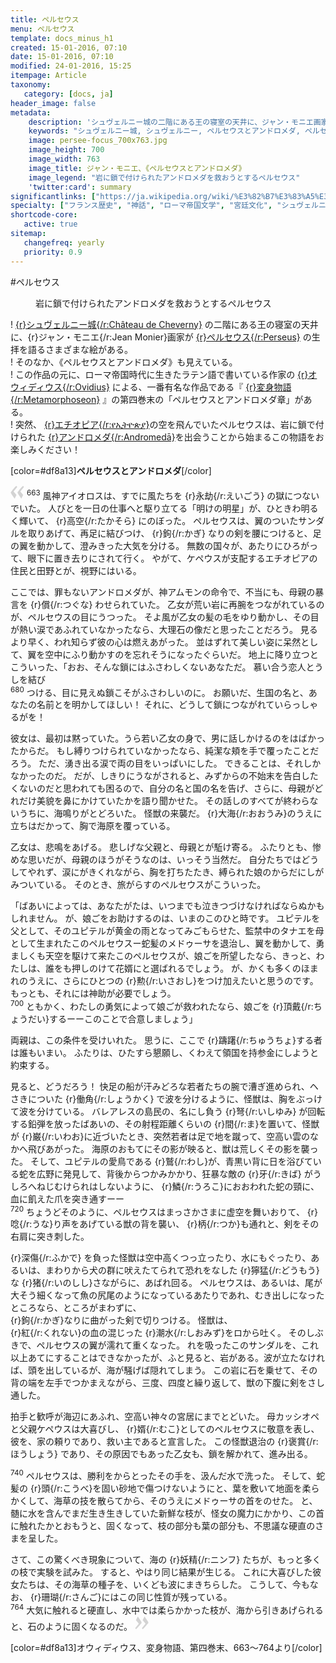 ```yaml
---
title: ペルセウス
menu: ペルセウス
template: docs_minus_h1
created: 15-01-2016, 07:10
date: 15-01-2016, 07:10
modified: 24-01-2016, 15:25
itempage: Article
taxonomy:
   category: [docs, ja]
header_image: false
metadata:
    description: 'シュヴェルニー城の二階にある王の寝室の天井に、ジャン・モニエ画家が描いたペルセウスとアンドロメダ諸絵画の元に、オウィディウス作家が書いた『変身物語』の第四巻末の『ペルセウスとアンドロメダ』章を語る文書'
    keywords: "シュヴェルニー城, シュヴェルニー, ペルセウスとアンドロメダ, ペルセウス, アンドロメダ, オウィディウス, 変身物語, ジャン・モニエ, Jean MONIER, Persée et Andromède, Persée, Andromède, Cheverny, Château de Cheverny"
    image: persee-focus_700x763.jpg
    image_height: 700
    image_width: 763
    image_title: ジャン・モニエ、《ペルセウスとアンドロメダ》
    image_legend: "岩に鎖で付けられたアンドロメダを救おうとするペルセウス"
    'twitter:card': summary
significantlinks: ["https://ja.wikipedia.org/wiki/%E3%82%B7%E3%83%A5%E3%83%B4%E3%82%A7%E3%83%AB%E3%83%8B%E3%83%BC%E5%9F%8E", "https://ja.wikipedia.org/wiki/%E3%83%9A%E3%83%AB%E3%82%BB%E3%82%A6%E3%82%B9", "https://ja.wikipedia.org/wiki/%E3%82%AA%E3%82%A6%E3%82%A3%E3%83%87%E3%82%A3%E3%82%A6%E3%82%B9", "https://ja.wikipedia.org/wiki/%E5%A4%89%E8%BA%AB%E7%89%A9%E8%AA%9E", "https://ja.wikipedia.org/wiki/%E3%82%A8%E3%83%81%E3%82%AA%E3%83%94%E3%82%A2", "https://ja.wikipedia.org/wiki/%E3%82%A2%E3%83%B3%E3%83%89%E3%83%AD%E3%83%A1%E3%83%80%E3%83%BC"]
specialty: ["フランス歴史", "神話", "ローマ帝国文学", "宮廷文化", "シュヴェルニー城", "シュヴェルニー", "ペルセウスとアンドロメダ", "ペルセウス", "アンドロメダ", "オウィディウス", "変身物語", "ジャン・モニエ", "Cheverny", "Jean MONIER", "Persée et Andromède", "Persée", "Andromède", "Château de Cheverny"]
shortcode-core:
   active: true
sitemap:
   changefreq: yearly
   priority: 0.9
---
```

#ペル<wbr>セウス

<figure><picture>
<source
media="(min-width: 959px)"
sizes="(max-width: 767px) 98vw, (min-width: 959px) 50vw, 86vw"
srcset="
/user/sites/docs/pages/01.reference/03.chateaux-de-la-loire/03.cheverny/02.perseus/persee-280.webp 280w,
/user/sites/docs/pages/01.reference/03.chateaux-de-la-loire/03.cheverny/02.perseus/persee-380.webp 380w,
/user/sites/docs/pages/01.reference/03.chateaux-de-la-loire/03.cheverny/02.perseus/persee-480.webp 480w,
/user/sites/docs/pages/01.reference/03.chateaux-de-la-loire/03.cheverny/02.perseus/persee-640.webp 640w,
/user/sites/docs/pages/01.reference/03.chateaux-de-la-loire/03.cheverny/02.perseus/persee_700x869.webp 700w"
type="image/webp">
<source
media="(min-width: 959px)"
sizes="(max-width: 767px) 98vw, (min-width: 959px) 50vw, 86vw"
srcset="
/user/sites/docs/pages/01.reference/03.chateaux-de-la-loire/03.cheverny/02.perseus/persee-280.jpg 280w,
/user/sites/docs/pages/01.reference/03.chateaux-de-la-loire/03.cheverny/02.perseus/persee-380.jpg 380w,
/user/sites/docs/pages/01.reference/03.chateaux-de-la-loire/03.cheverny/02.perseus/persee-480.jpg 480w,
/user/sites/docs/pages/01.reference/03.chateaux-de-la-loire/03.cheverny/02.perseus/persee-640.jpg 640w,
/user/sites/docs/pages/01.reference/03.chateaux-de-la-loire/03.cheverny/02.perseus/persee_700x869.jpg 700w"
>
<source
sizes="(max-width: 767px) 98vw, (min-width: 959px) 50vw, 86vw"
srcset="
/user/sites/docs/pages/01.reference/03.chateaux-de-la-loire/03.cheverny/02.perseus/persee-focus-280.webp 280w,
/user/sites/docs/pages/01.reference/03.chateaux-de-la-loire/03.cheverny/02.perseus/persee-focus-380.webp 380w,
/user/sites/docs/pages/01.reference/03.chateaux-de-la-loire/03.cheverny/02.perseus/persee-focus-480.webp 480w,
/user/sites/docs/pages/01.reference/03.chateaux-de-la-loire/03.cheverny/02.perseus/persee-focus-640.webp 640w,
/user/sites/docs/pages/01.reference/03.chateaux-de-la-loire/03.cheverny/02.perseus/persee-focus_700x763.webp 700w"
>
<img　src="/user/sites/docs/pages/01.reference/03.chateaux-de-la-loire/03.cheverny/02.perseus/persee-focus_700x763.jpg" alt="ジャン・モニエ、《ペルセウスとアンドロメダ》"　title="ジャン・モニエ、《ペルセウスとアンドロメダ》" class="class-diane-img"
sizes="(max-width: 767px) 98vw, (min-width: 959px) 50vw, 86vw"
srcset="
/user/sites/docs/pages/01.reference/03.chateaux-de-la-loire/03.cheverny/02.perseus/persee-focus-280.jpg 280w,
/user/sites/docs/pages/01.reference/03.chateaux-de-la-loire/03.cheverny/02.perseus/persee-focus-380.jpg 380w,
/user/sites/docs/pages/01.reference/03.chateaux-de-la-loire/03.cheverny/02.perseus/persee-focus-480.jpg 480w,
/user/sites/docs/pages/01.reference/03.chateaux-de-la-loire/03.cheverny/02.perseus/persee-focus-640.jpg 640w,
/user/sites/docs/pages/01.reference/03.chateaux-de-la-loire/03.cheverny/02.perseus/persee-focus_700x763.jpg 700w"
>
</picture><figcaption>岩に鎖で付けられた<wbr>アンドロメダを救おうと<wbr>するペルセウス</figcaption></figure>

! [{r}シュヴェルニー城{/r:Château&#160;de&#160;Cheverny}][1] の二階にある王の<wbr>寝室の天井に、{r}ジャン・モニエ{/r:Jean&#160;Monier}画家が [{r}ペルセウス{/r:Perseus}][2] の生拝を語る<wbr>さまざまな絵がある。  
! そのなか、《ペルセウスと<wbr>アンドロメダ》も見えている。  
! この作品の元に、ローマ帝国時代に<wbr>生きたラテン語で<wbr>書いている作家の [{r}オウィディウス{/r:Ovidius}][3] による、一番有名な<wbr>作品である『 [{r}変身物語{/r:Metamorphoseon}][4] 』の第四巻末の「ペルセウスと<wbr>アンドロメダ章」がある。  
! 突然、 [{r}エチオピア{/r:የኢትዮጵያ}][5]の<wbr>空を飛んでいた<wbr>ペルセウスは、岩に鎖で付けられた [{r}アンドロメダ{/r:Andromedā}][6]を<wbr>出会うことから始まる<wbr>この物語を<wbr>お楽しみください！

[color=#df8a13]**ペルセウスと<wbr>アンドロメダ**[/color]

<span><svg xmlns="http://www.w3.org/2000/svg" version="1" width="22px" height="22px" viewBox="0 0 78 78" fill="lightgrey" opacity="1"><path d="M76.5 9.0009L57.0898 32.605c-.88226 1.10283-.88226 1.54397-.88226 1.76454 0 1.10286 1.76455 3.30857 2.8674 4.632l13.0167 14.99877L61.50123 74.9545 50.4727 59.51456c-2.87047-3.97028-10.80793-15.88413-10.80793-19.19267 0-1.76458.6617-2.4263 6.6171-9.7051C60.8395 12.74754 63.04522 10.98297 70.98575 3.0455L76.5 9.00092zm-38.16172 0L18.9281 32.605c-.88228 1.10283-.88228 1.54397-.88228 1.76454 0 1.10286 1.76457 3.30857 2.86742 4.632L33.92688 54.0003 23.3395 74.9545 12.30793 59.51456C9.44053 55.54428 1.5 43.63043 1.5 40.3219c0-1.76458.6617-2.4263 6.6171-9.7051C22.67475 12.74754 24.88043 10.98297 32.82097 3.0455l5.51732 5.9554z"/></svg></span>
<sup>663</sup> 
風神アイオロスは、すでに風たちを {r}永劫{/r:えいごう} の<wbr>獄につないでいた。
人びとを一日の仕事へと<wbr>駆り立てる「明けの明星」が、ひときわ明るく<wbr>輝いて、 {r}高空{/r:たかそら} に<wbr>のぼった。
ペルセウスは、翼のついたサンダルを<wbr>取りあげて、再足に<wbr>結びつけ、 {r}鉤{/r:かぎ} なりの剣を<wbr>腰につけると、足の翼を<wbr>動かして、澄みきった<wbr>大気を分ける。
無数の<wbr>国々が、あたりに<wbr>ひろがって、眼下に置き<wbr>去りにされて行く。
やがて、ケペウスが<wbr>支配するエチオピアの<wbr>住民と田野とが、視野に<wbr>はいる。

ここでは、罪もない<wbr>アンドロメダが、神アムモンの命令で、不当にも、母親の暴言を {r}償{/r:つぐな} わせられていた。
乙女が荒い岩に再腕を<wbr>つながれているのが、ペルセウスの目に<wbr>うつった。
そよ風が乙女の髪の毛を<wbr>ゆり動かし、その目が<wbr>熱い涙で<wbr>あふれていなかったなら、大理石の像だと<wbr>思ったことだろう。
見るより早く、われ知らず<wbr>彼の心は燃えあがった。
並はずれて美しい姿に<wbr>呆然として、翼を空中に<wbr>ふり動かすのを忘れそうに<wbr>なったぐらいだ。
地上に降り立つとこう<wbr>いった、「おお、そんな<wbr>鎖にはふさわしくない<wbr>あなただ。
慕い合う<wbr>恋人とうしを結び  
<sup>680</sup> 
つける、目に見えぬ<wbr>鎖こそがふさわしいのに。
お願いだ、生国の名と、あなたの名前とを<wbr>明かしてほしい！
それに、どうして鎖に<wbr>つながれて<wbr>いらっしゃるがを！

彼女は、最初は<wbr>黙っていた。うら若い<wbr>乙女の身で、男に話し<wbr>かけるのを<wbr>はばかったからだ。
もし縛りつけられて<wbr>いなかったなら、純潔な頬を手で<wbr>覆ったことだろう。
ただ、湧き出る涙で両の目を<wbr>いっぱいにした。
できることは、それしか<wbr>なかったのだ。
だが、しきりにうながされると、みずからの不始末を<wbr>告白したくないのだと<wbr>思われても困るので、自分の名と国の名を告げ、さらに、母親がどれだけ<wbr>美貌を鼻にかけていたかを<wbr>語り聞かせた。
その話しの<wbr>すべてが終わらないうちに、海鳴りがとどろいた。
怪獣の来襲だ。
 {r}大海{/r:おおうみ}の<wbr>うえに立ちはだかって、胸で海原を覆っている。

乙女は、悲鳴をあげる。
悲しげな父親と、母親とが駈け寄る。
ふたりとも、惨めな思いだが、母親のほうがそうなのは、いっそう当然だ。
自分たちではどうして<wbr>やれず、涙にが<wbr>きくれながら、胸を打ち<wbr>たたき、縛られた娘の<wbr>からだにしが<wbr>みついている。
そのとき、旅がらすのペルセウスが<wbr>こういった。

「ばあいによっては、あなたがたは、いつまでも<wbr>泣きつづけなければ<wbr>ならぬかもしれません。
が、娘ごをお助け<wbr>するのは、いまのこの<wbr>ひと時です。
ユピテルを<wbr>父として、そのユピテルが<wbr>黄金の雨となって<wbr>みごもらせた、監禁中のタナエを母として<wbr>生まれたこのペルセウス<wbr>ー蛇髪のメドゥーサを<wbr>退治し、翼を動かして、勇ましくも天空を<wbr>駆けて来たこの<wbr>ペルセウスが、娘ごを所望したなら、きっと、わたしは、誰をも押しのけて花婿にと<wbr>選ばれるでしょう。
が、かくも多くのほまれの<wbr>うえに、さらにひとつの {r}勲{/r:いさおし}をつけ加えたいと<wbr>思うのです。
もっとも、それには神助が<wbr>必要でしょう。  
<sup>700</sup> 
ともかく、わたしの<wbr>勇気によって娘ごが<wbr>救われたなら、娘ごを {r}頂戴{/r:ちょうだい}するーーこのことで<wbr>合意しましょう」

両親は、この条件を<wbr>受けいれた。
思うに、ここで {r}躊躇{/r:ちゅうちょ}する者は<wbr>誰もいまい。
ふたりは、ひたすら懇願し、くわえて<wbr>領国を持参金にしようと<wbr>約束する。

見ると、どうだろう！ 快足の船が汗みどろな<wbr>若者たちの腕で漕ぎ<wbr>進められ、ヘさきについた {r}働角{/r:しょうかく} で波を分ける<wbr>ように、怪獣は、胸を<wbr>ぶっけて波を分けている。
バレアレスの島民の、名にし負う {r}弩{/r:いしゆみ} が回転する<wbr>鉛弾を放ったばあいの、その射程距離くらいの {r}間{/r:ま}を<wbr>置いて、怪獣が {r}巌{/r:いわお}に<wbr>近づいたとき、突然若者は<wbr>足で地を蹴って、空高い<wbr>雲のなかへ飛びあがった。
海原のおもてにその影が<wbr>映ると、獣は荒しくその影を<wbr>襲った。
そして、ユピテルの<wbr>愛鳥である {r}鷲{/r:わし}が、青黒い背に日を浴びて<wbr>いる蛇を広野に発見して、背後からつかみかかり、狂暴な敵の {r}牙{/r:きば} がうしろへ<wbr>ねじむけられはしない<wbr>ように、 {r}鱗{/r:うろこ}に<wbr>おおわれた<wbr>蛇の頸に、血に飢えた爪を<wbr>突き通すーー  
<sup>720</sup> 
ちょうどそのように、ペルセウスはまっさか<wbr>さまに虚空を舞いおりて、 {r}唸{/r:うな}り声をあげている<wbr>獣の背を襲い、 {r}柄{/r:つか}も<wbr>通れと、剣をその右肩に<wbr>突き刺した。

 {r}深傷{/r:ふかで} を負った怪獣は<wbr>空中高くつっ立ったり、水にもぐったり、あるいは、まわりから犬の<wbr>群に吠えたてられて恐れを<wbr>なした {r}獰猛{/r:どうもう}な {r}猪{/r:いのしし}さ<wbr>ながらに、あばれ回る。
ペルセウスは、あるいは、尾が大そう細くなって魚の<wbr>尻尾のようになっている<wbr>あたりであれ、むき出しに<wbr>なったところなら、ところがまわずに、  
{r}鉤{/r:かぎ}なりに<wbr>曲がった剣で<wbr>切りつける。
怪獣は、  
{r}紅{/r:くれない}の<wbr>血の混じった {r}潮水{/r:しおみず}を<wbr>ロから吐く。
そのしぶきで、ペルセウスの<wbr>翼が濡れて重くなった。
れを吸ったこのサンダルを、これ以上あてにする<wbr>ことはできなかったが、ふと見ると、岩がある。波が立たなければ、頭を<wbr>出しているが、海が騒げば<wbr>隠れてしまう。
この岩に<wbr>石を乗せて、その背の端を左手で<wbr>つかまえながら、三度、四度と繰り返して、獣の<wbr>下腹に剣をさし通した。

拍手と歓呼が海辺に<wbr>あふれ、空高い神々の宮居にまで<wbr>とどいた。
母カッシオペと<wbr>父親ケペウスは大喜びし、 {r}婿{/r:むこ}としてのペルセウスに<wbr>敬意を表し、彼を、家の<wbr>頼りであり、救い主で<wbr>あると宣言した。
この<wbr>怪獣退治の {r}褒賞{/r:ほうしょう} であり、その原因でもあった乙女も、鎖を解かれて、進み出る。

<sup>740</sup> 
ペルセウスは、勝利をからとったその手を、汲んだ水で洗った。
そして、蛇髪の {r}頭{/r:こうべ}を<wbr>固い砂地で傷つけない<wbr>ようにと、葉を敷いて<wbr>地面を柔らかくして、海草の<wbr>技を散らてから、そのうえにメドゥーサの<wbr>首をのせた。
と、髄に水を<wbr>含んでまだ生き生き<wbr>していた新鮮な枝が、怪女の魔力にかかり、この首に触れたかと<wbr>おもうと、固くなって、枝の部分も葉の部分も、不思議な硬直のさまを<wbr>呈した。

さて、この驚くべき現象に<wbr>ついて、海の {r}妖精{/r:ニンフ} たちが、もっと多くの枝で実験を<wbr>試みた。
すると、やはり<wbr>同じ結果が生じる。
これに<wbr>大喜びした彼女たちは、その海草の種子を、いくども<wbr>波にまき<wbr>ちらした。
こうして、今もなお、 {r}珊瑚{/r:さんご}にはこの<wbr>同じ性質が残っている。  
<sup>764</sup> 
大気に触れると硬直し、水中では柔らかかった枝が、海から引きあげられると、石のように固くなるのだ。
 <span><svg xmlns="http://www.w3.org/2000/svg" version="1" width="22px" height="22px" viewBox="0 0 78 78" fill="lightgrey" opacity="1"><path d="M1.5 68.9991L20.9102 45.395c.88226-1.10283.88226-1.54397.88226-1.76454 0-1.10286-1.76455-3.30857-2.8674-4.632L5.90836 23.9997 16.49877 3.0455 27.5273 18.48544c2.87047 3.97028 10.80793 15.88413 10.80793 19.19267 0 1.76458-.6617 2.4263-6.6171 9.7051C17.1605 65.25246 14.95478 67.01703 7.01425 74.9545L1.5 68.99908zm38.16172 0L59.0719 45.395c.88228-1.10283.88228-1.54397.88228-1.76454 0-1.10286-1.76457-3.30857-2.86742-4.632L44.07312 23.9997 54.6605 3.0455l11.03157 15.43992C68.55947 22.45572 76.5 34.36957 76.5 37.6781c0 1.76458-.6617 2.4263-6.6171 9.7051C55.32526 65.25246 53.11957 67.01703 45.17904 74.9545l-5.51732-5.9554z"/></svg></span>  

[color=#df8a13]オウィディウス、変身物語、第四巻末、663～764より[/color]

[1]: https://ja.wikipedia.org/wiki/%E3%82%B7%E3%83%A5%E3%83%B4%E3%82%A7%E3%83%AB%E3%83%8B%E3%83%BC%E5%9F%8E "https://ja.wikipedia.org/wiki/シュヴェルニー城"
[2]: https://ja.wikipedia.org/wiki/%E3%83%9A%E3%83%AB%E3%82%BB%E3%82%A6%E3%82%B9　"https://ja.wikipedia.org/wiki/ペルセウス"
[3]: https://ja.wikipedia.org/wiki/%E3%82%AA%E3%82%A6%E3%82%A3%E3%83%87%E3%82%A3%E3%82%A6%E3%82%B9 "https://ja.wikipedia.org/wiki/オウィディウス"
[4]: https://ja.wikipedia.org/wiki/%E5%A4%89%E8%BA%AB%E7%89%A9%E8%AA%9E "https://ja.wikipedia.org/wiki/変身物語"
[5]: https://ja.wikipedia.org/wiki/%E3%82%A8%E3%83%81%E3%82%AA%E3%83%94%E3%82%A2 "https://ja.wikipedia.org/wiki/エチオピア"
[6]: https://ja.wikipedia.org/wiki/%E3%82%A2%E3%83%B3%E3%83%89%E3%83%AD%E3%83%A1%E3%83%80%E3%83%BC "https://ja.wikipedia.org/wiki/アンドロメダ"